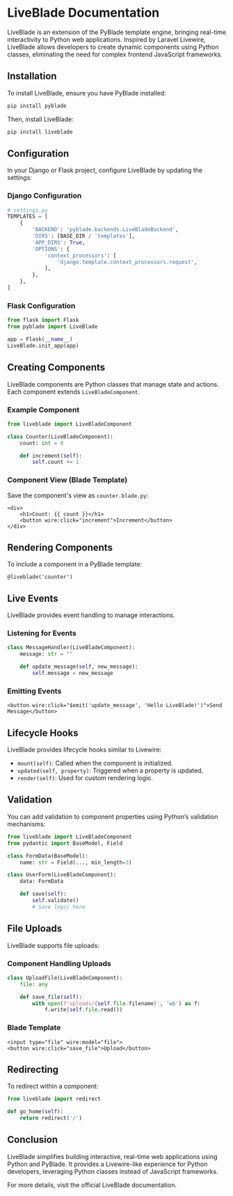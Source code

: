 # LiveBlade Documentation

LiveBlade is an extension of the PyBlade template engine, bringing real-time interactivity to Python web applications. Inspired by Laravel Livewire, LiveBlade allows developers to create dynamic components using Python classes, eliminating the need for complex frontend JavaScript frameworks.

## Installation

To install LiveBlade, ensure you have PyBlade installed:

```bash
pip install pyblade
```

Then, install LiveBlade:

```bash
pip install liveblade
```

## Configuration

In your Django or Flask project, configure LiveBlade by updating the settings:

### Django Configuration

```python
# settings.py
TEMPLATES = [
    {
        'BACKEND': 'pyblade.backends.LiveBladeBackend',
        'DIRS': [BASE_DIR / 'templates'],
        'APP_DIRS': True,
        'OPTIONS': {
            'context_processors': [
                'django.template.context_processors.request',
            ],
        },
    },
]
```

### Flask Configuration

```python
from flask import Flask
from pyblade import LiveBlade

app = Flask(__name__)
LiveBlade.init_app(app)
```

## Creating Components

LiveBlade components are Python classes that manage state and actions. Each component extends `LiveBladeComponent`.

### Example Component

```python
from liveblade import LiveBladeComponent

class Counter(LiveBladeComponent):
    count: int = 0

    def increment(self):
        self.count += 1
```

### Component View (Blade Template)

Save the component's view as `counter.blade.py`:

```blade
<div>
    <h1>Count: {{ count }}</h1>
    <button wire:click="increment">Increment</button>
</div>
```

## Rendering Components

To include a component in a PyBlade template:

```blade
@liveblade('counter')
```

## Live Events

LiveBlade provides event handling to manage interactions.

### Listening for Events

```python
class MessageHandler(LiveBladeComponent):
    message: str = ""

    def update_message(self, new_message):
        self.message = new_message
```

### Emitting Events

```blade
<button wire:click="$emit('update_message', 'Hello LiveBlade!')">Send Message</button>
```

## Lifecycle Hooks

LiveBlade provides lifecycle hooks similar to Livewire:

- `mount(self)`: Called when the component is initialized.
- `updated(self, property)`: Triggered when a property is updated.
- `render(self)`: Used for custom rendering logic.

## Validation

You can add validation to component properties using Python’s validation mechanisms:

```python
from liveblade import LiveBladeComponent
from pydantic import BaseModel, Field

class FormData(BaseModel):
    name: str = Field(..., min_length=3)

class UserForm(LiveBladeComponent):
    data: FormData

    def save(self):
        self.validate()
        # Save logic here
```

## File Uploads

LiveBlade supports file uploads:

### Component Handling Uploads

```python
class UploadFile(LiveBladeComponent):
    file: any

    def save_file(self):
        with open(f'uploads/{self.file.filename}', 'wb') as f:
            f.write(self.file.read())
```

### Blade Template

```blade
<input type="file" wire:model="file">
<button wire:click="save_file">Upload</button>
```

## Redirecting

To redirect within a component:

```python
from liveblade import redirect

def go_home(self):
    return redirect('/')
```

## Conclusion

LiveBlade simplifies building interactive, real-time web applications using Python and PyBlade. It provides a Livewire-like experience for Python developers, leveraging Python classes instead of JavaScript frameworks.

For more details, visit the official LiveBlade documentation.

